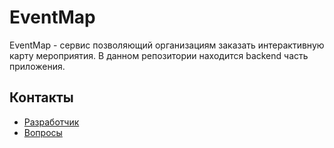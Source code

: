 EventMap
======================

EventMap - сервис позволяющий организациям заказать интерактивную карту мероприятия. В данном репозитории находится backend часть приложения.


## Контакты

* [Разработчик](https://github.com/EgorovM)
* [Вопросы](https://vk.com/michilegorov)